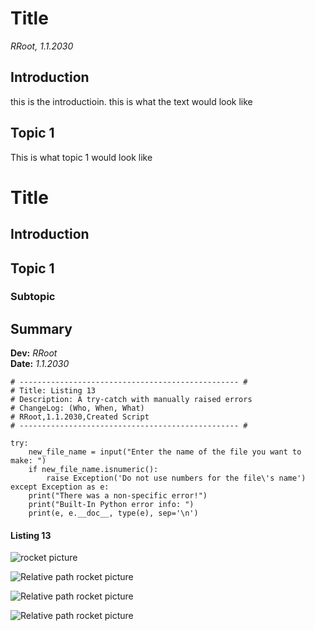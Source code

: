 # Title
*RRoot, 1.1.2030*

## Introduction
this is the introductioin. this is what the text would look like

## Topic 1
This is what topic 1 would look like


# Title
## Introduction
## Topic 1
### Subtopic
## Summary


**Dev:** *RRoot*  
**Date:** *1.1.2030*


```
# ------------------------------------------------- #
# Title: Listing 13
# Description: A try-catch with manually raised errors
# ChangeLog: (Who, When, What)
# RRoot,1.1.2030,Created Script
# ------------------------------------------------- #

try:
    new_file_name = input("Enter the name of the file you want to make: ")
    if new_file_name.isnumeric():
        raise Exception('Do not use numbers for the file\'s name')
except Exception as e:
    print("There was a non-specific error!")
    print("Built-In Python error info: ")
    print(e, e.__doc__, type(e), sep='\n')
```
#### Listing 13

![rocket picture](https://github.com/ClassProfile10/Mod07/blob/main/pictures/artemis%20rocket.jpg "Artemis Picture")

![Relative path rocket picture](/pictures/artemis%20rocket.jpg "Artemis Picture")

![Relative path rocket picture](https://classprofile10.github.io/Mod07//pictures/artemis%20rocket.jpg "Artemis Picture")


![Relative path rocket picture](https://docs.github.com/assets/cb-12181/images/help/writing/quoted-text-rendered.png "Penguin")
